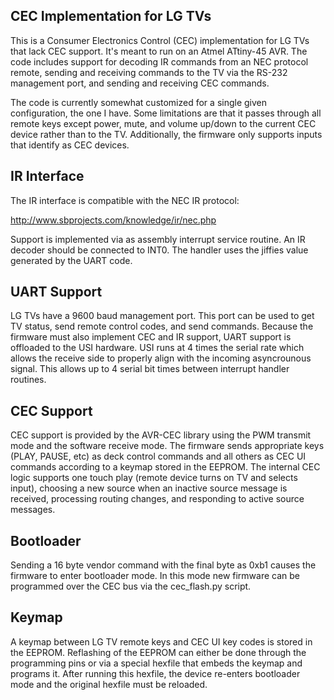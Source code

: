 ## CEC Implementation for LG TVs

This is a Consumer Electronics Control (CEC) implementation for LG TVs that
lack CEC support. It's meant to run on an Atmel ATtiny-45 AVR. The code
includes support for decoding IR commands from an NEC protocol remote, sending
and receiving commands to the TV via the RS-232 management port, and sending
and receiving CEC commands.

The code is currently somewhat customized for a single given configuration,
the one I have. Some limitations are that it passes through all remote keys
except power, mute, and volume up/down to the current CEC device rather than
to the TV. Additionally, the firmware only supports inputs that identify as
CEC devices.

## IR Interface

The IR interface is compatible with the NEC IR protocol:

http://www.sbprojects.com/knowledge/ir/nec.php

Support is implemented via as assembly interrupt service routine. An IR decoder
should be connected to INT0. The handler uses the jiffies value generated by
the UART code.

## UART Support

LG TVs have a 9600 baud management port. This port can be used to get TV
status, send remote control codes, and send commands. Because the firmware
must also implement CEC and IR support, UART support is offloaded to the USI
hardware. USI runs at 4 times the serial rate which allows the receive side
to properly align with the incoming asyncrounous signal. This allows up to 4
serial bit times between interrupt handler routines.

## CEC Support

CEC support is provided by the AVR-CEC library using the PWM transmit mode and
the software receive mode. The firmware sends appropriate keys (PLAY, PAUSE,
etc) as deck control commands and all others as CEC UI commands according to
a keymap stored in the EEPROM. The internal CEC logic supports one touch play
(remote device turns on TV and selects input), choosing a new source when an
inactive source message is received, processing routing changes, and responding
to active source messages.

## Bootloader

Sending a 16 byte vendor command with the final byte as 0xb1 causes the
firmware to enter bootloader mode. In this mode new firmware can be programmed
over the CEC bus via the cec_flash.py script.

## Keymap

A keymap between LG TV remote keys and CEC UI key codes is stored in the
EEPROM. Reflashing of the EEPROM can either be done through the programming
pins or via a special hexfile that embeds the keymap and programs it. After
running this hexfile, the device re-enters bootloader mode and the original
hexfile must be reloaded.
